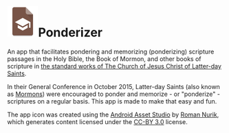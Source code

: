 # ![ic_launcher](app/src/main/res/mipmap-hdpi/ic_launcher.png)Ponderizer
An app that facilitates pondering and memorizing (ponderizing) scripture passages in the Holy Bible, the Book of Mormon, and other books of scripture in [the standard works of The Church of Jesus Christ of Latter-day Saints](http://scriptures.lds.org).

In their General Conference in October 2015, Latter-day Saints (also known as [Mormons](http://mormon.org)) were encouraged to ponder and memorize - or "ponderize" - scriptures on a regular basis. This app is made to make that easy and fun.

The app icon was created using the [Android Asset Studio](http://romannurik.github.io/AndroidAssetStudio/index.html) by [Roman Nurik](https://github.com/romannurik), which generates content licensed under the [CC-BY 3.0](http://creativecommons.org/licenses/by/3.0/) license.
